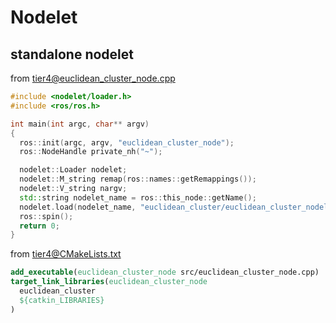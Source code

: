 # Nodelet

## standalone nodelet

from tier4@euclidean_cluster_node.cpp

```c++
#include <nodelet/loader.h>
#include <ros/ros.h>

int main(int argc, char** argv)
{
  ros::init(argc, argv, "euclidean_cluster_node");
  ros::NodeHandle private_nh("~");

  nodelet::Loader nodelet;
  nodelet::M_string remap(ros::names::getRemappings());
  nodelet::V_string nargv;
  std::string nodelet_name = ros::this_node::getName();
  nodelet.load(nodelet_name, "euclidean_cluster/euclidean_cluster_nodelet", remap, nargv);
  ros::spin();
  return 0;
}
```

from tier4@CMakeLists.txt

```cmake
add_executable(euclidean_cluster_node src/euclidean_cluster_node.cpp)
target_link_libraries(euclidean_cluster_node
  euclidean_cluster
  ${catkin_LIBRARIES}
)
```
